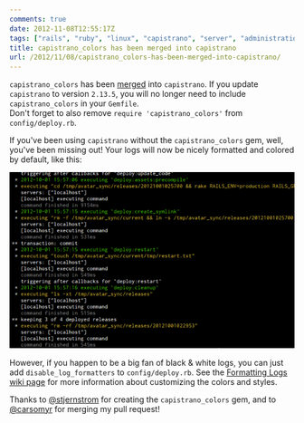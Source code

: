 ```yaml
---
comments: true
date: 2012-11-08T12:55:17Z
tags: ["rails", "ruby", "linux", "capistrano", "server", "administration"]
title: capistrano_colors has been merged into capistrano
url: /2012/11/08/capistrano_colors-has-been-merged-into-capistrano/
---
```


`capistrano_colors` has been [merged](https://github.com/capistrano/capistrano/pull/283) into `capistrano`. If you update `capistrano` to version `2.13.5`, you will no longer need to include `capistrano_colors` in your `Gemfile`.<br/>Don't forget to also remove `require 'capistrano_colors'` from `config/deploy.rb`.

If you've been using `capistrano` without the `capistrano_colors` gem, well, you've been missing out! Your logs will now be nicely formatted and colored by default, like this:

![Capistrano logs with colors and formatting](/content/images/posts/2012/11/cap_colors-resized-post.png)

However, if you happen to be a big fan of black & white logs, you can just add `disable_log_formatters` to `config/deploy.rb`. See the [Formatting Logs wiki page](https://github.com/capistrano/capistrano/wiki/Formatting-Logs) for more information about customizing the colors and styles.

Thanks to [@stjernstrom](https://github.com/stjernstrom) for creating the `capistrano_colors` gem, and to [@carsomyr](https://github.com/carsomyr) for merging my pull request!

